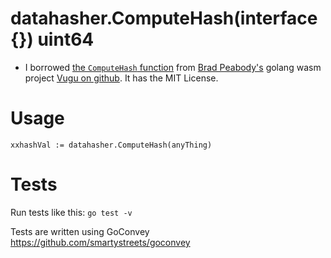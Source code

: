 
# datahasher.ComputeHash(interface{}) uint64 

- I borrowed [the `ComputeHash` function](https://github.com/vugu/vugu/blob/495882447160f3d5a38ffa6653f98a07881baba5/data-hasher.go) from [Brad Peabody's](https://peabody.io) golang wasm project [Vugu on github](https://github.com/vugu/vugu).  It has the MIT License.


# Usage

```xxhashVal := datahasher.ComputeHash(anyThing)```

# Tests

Run tests like this: ```go test -v```

Tests are written using GoConvey https://github.com/smartystreets/goconvey


